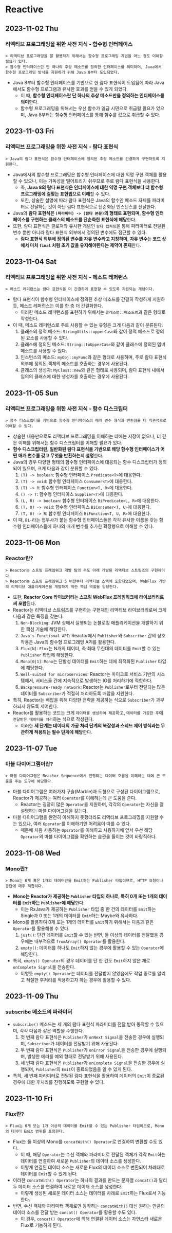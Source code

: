 # Reactive
## 2023-11-02 Thu
### 리액티브 프로그래밍을 위한 사전 지식 - 함수형 인터페이스
```
> 리액티브 프로그래밍을 잘 활용하기 위해서는 함수형 프로그래밍 기법을 어느 정도 이해할 필요가 있다.
> 함수형 인터페이스란 단 하나의 추상 메소드를 정의한 인터페이스를 의미하며, Java에서 함수형 프로그래밍 방식을 지원하기 위해 Java 8부터 도입되었다. 
```
* Java 8부터 함수형 인터페이스를 기반으로 한 람다 표현식이 도입됨에 따라 Java에서도 함수형 프로그램과 유사한 효과를 얻을 수 있게 되었다.
  * 이 때, **함수형 인터페이스란 단 하나의 추상 메소드만을 정의하는 인터페이스를 의미**한다.
  * 함수형 프로그래밍을 위해서는 우선 함수가 일급 시민으로 취급될 필요가 있으며, Java 8부터는 함수형 인터페이스를 통해 함수를 값으로 취급할 수 있다.

## 2023-11-03 Fri
### 리액티브 프로그래밍을 위한 사전 지식 - 람다 표현식
```
> Java의 람다 표현식은 함수형 인터페이스에 정의된 추상 메소드를 간결하게 구현하도록 지원한다.
```
* Java에서의 함수형 프로그래밍은 함수형 인터페이스에 대한 익명 구현 객체를 활용할 수 있으나, 이는 가독성을 떨어트리기 쉬우므로 주로 람다 표현식을 사용한다.
  * 즉, **Java 8의 람다 표현식은 인터페이스에 대한 익명 구현 객체보다 더 함수형 프로그래밍에 걸맞는 표현법으로 이해**할 수 있다.
  * 또한, 상술한 설명에 따라 람다 표현식은 Java의 함수인 메소드 자체를 파라미터로 전달하는 것이 아닌 람다 표현식으로 단순화된 인스턴스를 전달한다.
* Java의 **람다 표현식은 `(파라미터) -> (람다 본문)`의 형태로 표현되며, 함수형 인터페이스를 구현하는 클래스의 메소드를 단순화한 표현식에 해당**한다.
* 또한, 람다 표현식은 클로져와 유사한 개념인 `람다 캡쳐링`을 통해 파라미터로 전달된 변수 뿐만 아니라 람다 표현식 외부에서 정의된 변수에도 접근할 수 있다.
  * **람다 표현식 외부에 정의된 변수를 자유 변수라고 지칭하며, 자유 변수는 코드 상에서 마치 `final` 처럼 초기 값을 유지해야한다는 제약이 존재**한다.

## 2023-11-04 Sat
### 리액티브 프로그래밍을 위한 사전 지식 - 메소드 레퍼런스
```
> 메소드 레퍼런스는 람다 표현식을 더 간결하게 표현할 수 있도록 지원되는 개념이다.
```
* 람다 표현식이 함수형 인터페이스에 정의된 추상 메소드를 간결히 작성하게 지원하듯, 메소드 레퍼런스는 이를 한 층 더 간결화한다.
  * 이러한 메소드 레퍼런스를 표현하기 위해서는 `클래스명::메소드명`과 같은 형태로 작성한다.
* 이 때, 메소드 레퍼런스로 주로 사용할 수 있는 유형은 크게 다음과 같이 분류된다.
  1. 클래스의 정적 메소드: `StringUtils::upperCase`와 같이 정적 메소드로 정의된 요소를 사용할 수 있다.
  2. 클래스에 정의된 메소드: `String::toUpperCase`와 같이 클래스에 정의된 멤버 메소드를 사용할 수 있다.
  3. 인스턴스의 메소드: `myObj::myFunc`와 같은 형태로 사용하며, 주로 람다 표현식 외부에 정의된 객체의 메소드를 호출하는 경우에 사용된다.
  4. 클래스의 생성자: `MyClass::new`와 같은 형태로 사용되며, 람다 표현식 내에서 임의의 클래스에 대한 생성자를 호출하는 경우에 사용된다.

## 2023-11-05 Sun
### 리액티브 프로그래밍을 위한 사전 지식 - 함수 디스크립터
```
> 함수 디스크립터를 기반으로 함수형 인터페이스의 매개 변수 형식과 반환형을 더 직관적으로 이해할 수 있다.
```
* 상술한 내용만으로도 리액티브 프로그래밍을 이해하는 데에는 지장이 없으나, 더 깊은 이해를 위해서는 함수 디스크립터를 이해할 필요가 있다.
* **함수 디스크립터란, 일반화된 람다 표현식을 기반으로 해당 함수형 인터페이스가 어떤 매개 변수를 갖고 무엇을 반환하는지 설명**한다.
* Java의 경우 다양한 형태의 함수형 인터페이스에 대응되는 함수 디스크립터가 정의되어 있으며, 크게 다음과 같이 분류할 수 있다.
  1. `(T) -> boolean`: 함수형 인터페이스 `Predicate<T>`에 대응한다.
  2. `(T) -> void`: 함수형 인터페이스 `Consumer<T>`에 대응한다.
  3. `(T) -> R`: 함수형 인터페이스 `Function<T, R>`에 대응한다.
  4. `() -> T`: 함수형 인터페이스 `Supplier<T>`에 대응한다.
  5. `(L, R) -> boolean`: 함수형 인터페이스 `BiPredicate<L, R>`에 대응한다.
  6. `(T, U) -> void`: 함수형 인터페이스 `BiConsumer<T, U>`에 대응한다.
  7. `(T, U) -> R`: 함수형 인터페이스 `BiFunction<T, U, R>`에 대응한다.
* 이 때, `Bi-`라는 접두사가 붙는 함수형 인터페이스들은 각각 유사한 이름을 갖는 함수형 인터페이스들에 하나의 매개 변수를 추가한 확장형으로 이해할 수 있다.

## 2023-11-06 Mon
### Reactor란?
```
> Reactor는 스프링 프레임워크 개발 팀의 주도 아래 개발된 리액티브 스트림즈의 구현체이다.
> Reactor는 스프링 프레임워크 5 버전부터 리액티브 스택에 포함되었으며, WebFlux 기반의 리액티브 애플리케이션을 개발하기 위한 핵심 역할을 담당한다.
```
* 또한, **Reactor Core 라이브러리는 스프링 WebFlux 프레임워크에 라이브러리로써 포함**된다.
* Reactor는 리액티브 스트림즈를 구현하는 구현체인 리액티브 라이브러리로써 크게 다음과 같은 특징을 갖는다.
  1. `Non-Blocking`: JVM 상에서 실행되는 논블로킹 애플리케이션을 개발하기 위한 핵심 기술에 해당한다.
  2. `Java's Functional API`: Reactor에서 `Publisher`와 `Subscriber` 간의 상호작용은 Java의 함수형 프로그래밍 API를 활용한다.
  3. `Flux[N]`: `Flux`는 N개의 데이터, 즉 최대 무한대의 데이터를 `Emit`할 수 있는 `Publisher` 타입에 해당한다.
  4. `Mono[0|1]`: `Mono`는 단발성 데이터를 `Emit`하는 데에 최적화된 `Publisher` 타입에 해당한다.
  5. `Well-suited for microservices`: Reactor는 마이크로 서비스 기반의 시스템에서, 서비스들 간에 지속적으로 발생하는 IO를 처리하기에 적합하다.
  6. `Backpressure-ready network`: Reactor는 `Publisher`로부터 전달되는 많은 데이터를 `Subscriber`가 적절히 처리하도록 배압을 지원한다.
* 특히, Reactor는 배압을 위해 다양한 전략을 제공하는 식으로 `Subscriber`가 과부하되지 않도록 제어한다.
* Reactor를 활용하는 코드는 크게 `데이터를 생성하여 제공`하고, `데이터를 가공한 후`에 `전달받은 데이터를 처리`하는 식으로 작성된다.
  * 이러한 **세 단계는 데이터의 가공 처리 단계의 복잡성과 스레드 제어 방식과는 무관하게 적용되는 필수 단계에 해당**한다.

## 2023-11-07 Tue
### 마블 다이어그램이란?
```
> 마블 다이어그램은 Reactor Sequence에서 진행되는 데이터 흐름을 이해하는 데에 큰 도움을 주는 도구에 해당한다.
```
* 마블 다이어그램은 여러가지 구슬(Marble)과 도형으로 구성된 다이어그램으로, Reactor가 제공하는 여러 `Operator`를 이해하는데 큰 도움을 준다.
  * Reactor는 굉장히 많은 `Operator`를 지원하며, 각각의 `Operator`는 자신을 잘 설명하는 마블 다이어그램을 갖는다.
* 마블 다이어그램을 완전히 이해하지 못했더라도 리액티브 프로그래밍을 지원할 수는 있으나, 여러 `Operator`를 이해하기엔 어려움이 따를 수 있다.
  * 때문에 처음 사용하는 `Operator`를 이해하고 사용하기에 앞서 우선 해당 `Operator`의 마블 다이어그램을 확인하는 습관을 들이는 것이 바람직하다.

## 2023-11-08 Wed
### Mono란?
```
> Mono는 0개 혹은 1개의 데이터만을 Emit하는 Publisher 타입이므로, HTTP 요청이나 응답에 매우 적합하다.
```
* **Mono는 Reactor가 제공하는 `Publisher` 타입의 하나로, 특히 0개 또는 1개의 데이터를 `Emit`하는 `Publisher`에 해당**한다.
  * 이는 RxJava가 제공하는 `Publisher` 타입 중 한 건의 데이터를 `Emit`하는 Single과 0 또는 1개의 데이터를 `Emit`하는 Maybe와 유사하다.
* Mono를 활용하여 0개 또는 1개의 데이터를 `Emit`하기 위해서는 다음과 같은 `Operator`를 활용해볼 수 있다.
  1. `just()`: 단건 데이터를 `Emit`할 수 있는 반면, 둘 이상의 데이터를 전달했을 경우에는 내부적으로 `fromArray() Operator`를 활용한다.
  2. `empty()`: 데이터를 하나도 `Emit`하지 않는 경우에 활용할 수 있는 `Operator`에 해당한다.
* 특히, `empty() Operator`의 경우 데이터를 단 한 건도 `Emit`하지 않은 채로 `onComplete Signal`을 전송한다.
  * 이렇듯 `empty() Operator`는 데이터를 전달받지 않았음에도 작업 종료를 알리고 적절한 후처리를 적용하고자 하는 경우에 활용할 수 있다.

## 2023-11-09 Thu
### subscribe 메소드의 파라미터
* `subscribe()` 메소드는 세 개의 람다 표현식 파라미터를 전달 받아 동작할 수 있으며, 각각 다음과 같은 역할을 수행한다.
  1. 첫 번째 람다 표현식은 `Publisher`가 `onNext Signal`을 전송한 경우에 실행되며, `Subscriber`가 데이터를 전달받기 위해 사용된다.
  2. 두 번째 람다 표현식은 `Publisher`가 `onError Signal`을 전송한 경우에 실행되며, 발생한 에러를 예외 형태로 전달받기 위해 사용된다.
  3. 세 번째 람다 표현식은 `Publisher`가 `onComplete Signal`을 전송한 경우에 실행되며, `Publisher`의 `Emit`이 종료되었음을 알 수 있게 된다.
* 특히, 세 번째 파라미터로 전달된 람다 표현식을 활용하여 데이터의 `Emit`이 종료된 경우에 대한 후처리를 진행하도록 구현할 수 있다.

## 2023-11-10 Fri
### Flux란?
```
> Flux는 0개 또는 1개 이상의 데이터를 Emit할 수 있는 Publisher 타입이므로, Mono의 데이터 Emit 범위를 포함한다.
```
* Flux는 둘 이상의 Mono를 `concatWith() Operator`로 연결하여 변환할 수도 있다.
  * 이 때, 해당 `Operator`는 수신 객체와 파라미터로 전달된 객체가 각각 `Emit`하는 데이터를 연결하여 새로운 `Publisher`의 데이터 소스를 생성한다.
  * 이렇게 연결된 데이터 소스는 새로운 Flux의 데이터 소스로 변환되어 차례대로 데이터를 `Emit`할 수 있게 된다.
* 이러한 `concatWith() Operator`는 하나의 결과를 만드는 문자열 `concat()`과 달리 두 데이터 소스를 연결하여 새로운 데이터 소스를 생성한다.
  * 이렇게 생성된 새로운 데이터 소스는 데이터를 차례로 `Emit`하는 Flux로서 기능한다.
* 반면, 수신 객체와 파라미터 객체로만 동작하는 `concatWith()` 대신 원하는 만큼의 데이터 소스를 전달 받는 `concat() Operator`를 활용할 수도 있다.
  * 이 경우, `concat() Operator`에 의해 연결된 데이터 소스는 자연스러 새로운 Flux로 기능하게 된다.